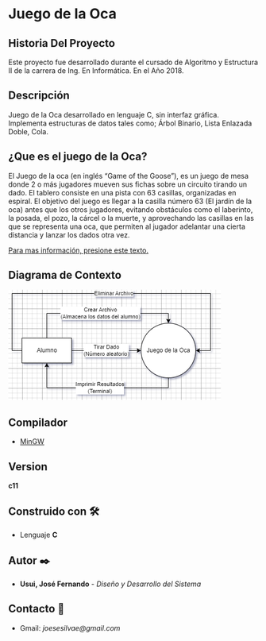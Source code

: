 # Juego de la Oca

## Historia Del Proyecto

Este proyecto fue desarrollado durante el cursado de Algoritmo y Estructura II de la carrera de Ing. En Informática. En el Año 2018.

## Descripción

Juego de la Oca desarrollado en lenguaje C, sin interfaz gráfica.
Implementa estructuras de datos tales como; Árbol Binario, Lista Enlazada Doble, Cola.

## ¿Que es el juego de la Oca?

El Juego de la oca (en inglés “Game of the Goose”), es un juego de mesa donde 2 o más jugadores mueven sus fichas sobre un circuito tirando un dado. El tablero consiste en una pista con 63 casillas, organizadas en espiral. El objetivo del juego es llegar a la casilla número 63 (El jardín de la oca) antes que los otros jugadores, evitando obstáculos como el laberinto, la posada, el pozo, la cárcel o la muerte, y aprovechando las casillas en las que se representa una oca, que permiten al jugador adelantar una cierta distancia y lanzar los dados otra vez.

[Para mas información, presione este texto.](https://www.guiaspracticas.com/juegos-de-mesa/juego-de-la-oca)

## Diagrama de Contexto

![alt](img/DiagramaDeContexto.png)

## Compilador

* [MinGW](https://www.mingw-w64.org/)

## Version

**c11**

## Construido con 🛠️

- Lenguaje **C**

## Autor ✒️

- **Usui, José Fernando** - _Diseño y Desarrollo del Sistema_

## Contacto 📱

- Gmail: _joesesilvae@gmail.com_
